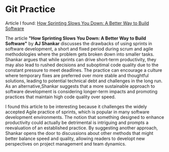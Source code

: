 # Git Practice
Article I found: [How Sprinting Slows You Down: A Better Way to Build Software](https://thenewstack.io/how-sprinting-slows-you-down-a-better-way-to-build-software/)

The article **"How Sprinting Slows You Down: A Better Way to Build Software"** by **AJ Shankar** discusses the drawbacks of using sprints in software development, a short and fixed period during scrum and agile methodologies where the problem gets broken down into smaller tasks. Shankar argues that while sprints can drive short-term productivity, they may also lead to rushed decisions and suboptimal code quality due to the constant pressure to meet deadlines. The practice can encourage a culture where temporary fixes are preferred over more stable and thoughtful solutions, leading to potential technical debt and challenges in the long run. As an alternative,Shankar suggests that a more sustainable approach to software development is considering longer-term impacts and promoting practices that maintain high code quality over speed.

I found this article to be interesting because it challenges the widely accepted Agile practice of sprints, which is popular in many software development environments. The notion that something designed to enhance productivity could actually be detrimental is intriguing and prompts a reevaluation of an established practice. By suggesting another approach, Shankar opens the door to discussions about other methods that might better balance speed and quality, allowing readers to developt new perspectives on project management and team dynamics.